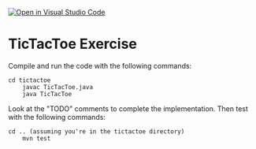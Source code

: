 [![Open in Visual Studio Code](https://classroom.github.com/assets/open-in-vscode-2e0aaae1b6195c2367325f4f02e2d04e9abb55f0b24a779b69b11b9e10269abc.svg)](https://classroom.github.com/online_ide?assignment_repo_id=17006786&assignment_repo_type=AssignmentRepo)
# TicTacToe Exercise

Compile and run the code with the following commands:

	cd tictactoe
        javac TicTacToe.java
        java TicTacToe

Look at the "TODO" comments to complete the implementation. Then test with the following commands:

	cd .. (assuming you're in the tictactoe directory)
        mvn test
